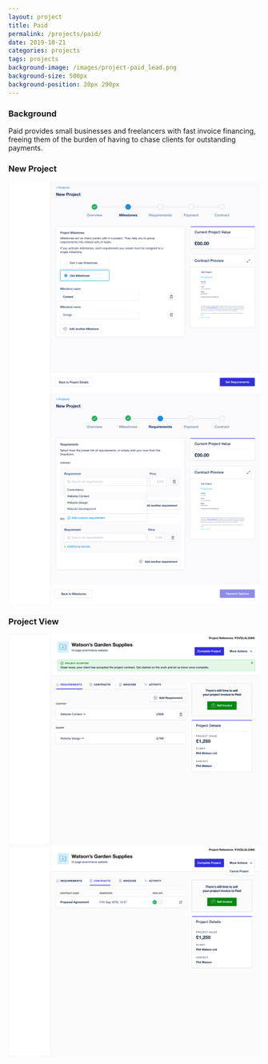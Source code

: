 ```yaml
---
layout: project
title: Paid
permalink: /projects/paid/
date: 2019-10-21
categories: projects
tags: projects
background-image: /images/project-paid_lead.png
background-size: 500px
background-position: 20px 290px
---
```


### Background

Paid provides small businesses and freelancers with fast invoice financing, freeing them of the burden of having to chase clients for outstanding payments.

### New Project

![New Project Set Miletones](/images/project-paid_new_project_milestones.png)
![New Project Set Requirements](/images/project-paid_new_project_requirements.png)


### Project View

![Project Requirements](/images/project-paid_project_requirements.png)
![Project Contracts](/images/project-paid_project_contracts.png)